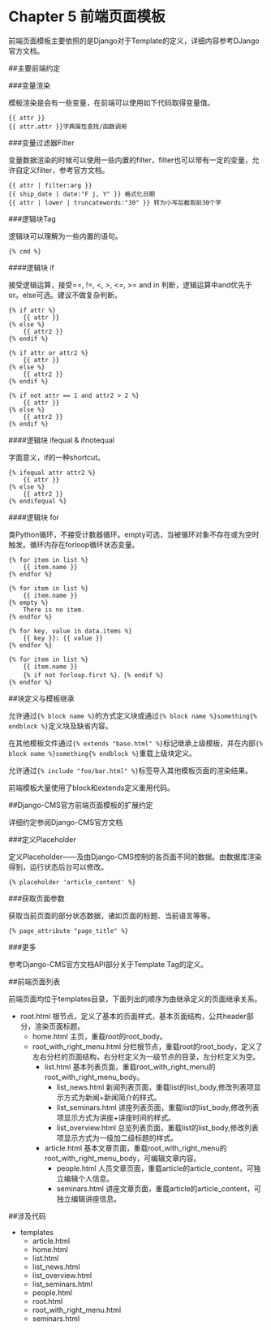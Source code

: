 # Chapter 5 前端页面模板

前端页面模板主要依照的是Django对于Template的定义，详细内容参考DJango官方文档。

##主要前端约定

###变量渲染

模板渲染是会有一些变量，在前端可以使用如下代码取得变量值。

```
{{ attr }}
{{ attr.attr }}字典属性查找/函数调用
```

###变量过滤器Filter

变量数据渲染的时候可以使用一些内置的filter，filter也可以带有一定的变量，允许自定义filter，参考官方文档。

```
{{ attr | filter:arg }}
{{ ship_date | date:"F j, Y" }} 格式化日期
{{ attr | lower | truncatewords:"30" }} 转为小写后截取前30个字
```

###逻辑块Tag

逻辑块可以理解为一些内置的语句。

```
{% cmd %}
```

####逻辑块 if

接受逻辑运算，接受==, !=, <, >, <=, >= and in 判断，逻辑运算中and优先于or。else可选。建议不做复杂判断。

```
{% if attr %}
    {{ attr }}
{% else %}
    {{ attr2 }}
{% endif %}

{% if attr or attr2 %}
    {{ attr }}
{% else %}
    {{ attr2 }}
{% endif %}

{% if not attr == 1 and attr2 > 2 %}
    {{ attr }}
{% else %}
    {{ attr2 }}
{% endif %}
```

####逻辑块 ifequal & ifnotequal

字面意义，if的一种shortcut。


```
{% ifequal attr attr2 %}
    {{ attr }}
{% else %}
    {{ attr2 }}
{% endifequal %}
```

####逻辑块 for


类Python循环，不接受计数器循环。empty可选，当被循环对象不存在或为空时触发。循环内存在forloop循环状态变量。

```
{% for item in list %}
    {{ item.name }}
{% endfor %}

{% for item in list %}
    {{ item.name }}
{% empty %}
    There is no item.
{% endfor %}

{% for key, value in data.items %}
    {{ key }}: {{ value }}
{% endfor %}

{% for item in list %}
    {{ item.name }}
    {% if not forloop.first %}、{% endif %}
{% endfor %}
```

##块定义与模板继承

允许通过```{% block name %}```的方式定义块或通过```{% block name %}something{% endblock %}```定义块及缺省内容。

在其他模板文件通过```{% extends "base.html" %}```标记继承上级模板，并在内部```{% block name %}something{% endblock %}```重载上级块定义。

允许通过```{% include "foo/bar.html" %}```标签导入其他模板页面的渲染结果。

前端模板大量使用了block和extends定义重用代码。

##Django-CMS官方前端页面模板的扩展约定

详细约定参阅Django-CMS官方文档

###定义Placeholder

定义Placeholder——及由Django-CMS控制的各页面不同的数据。由数据库渲染得到，运行状态后台可以修改。

```
{% placeholder 'article_content' %}
```

###获取页面参数

获取当前页面的部分状态数据，诸如页面的标题、当前语言等等。

```
{% page_attribute "page_title" %}
```

###更多

参考Django-CMS官方文档API部分关于Template Tag的定义。

##前端页面列表

前端页面均位于templates目录，下面列出的顺序为由继承定义的页面继承关系。

* root.html 根节点，定义了基本的页面样式，基本页面结构，公共header部分，渲染页面标题。
    * home.html 主页，重载root的root_body。
	* root_with_right_menu.html 分栏根节点，重载root的root_body，定义了左右分栏的页面结构，右分栏定义为一级节点的目录，左分栏定义为空。
    	* list.html 基本列表页面，重载root_with_right_menu的root_with_right_menu_body。
        	* list_news.html 新闻列表页面，重载list的list_body,修改列表项显示方式为新闻+新闻简介的样式。
        	* list_seminars.html 讲座列表页面，重载list的list_body,修改列表项显示方式为讲座+讲座时间的样式。
        	* list_overview.html 总览列表页面，重载list的list_body,修改列表项显示方式为一级加二级标题的样式。
    	* article.html 基本文章页面，重载root_with_right_menu的root_with_right_menu_body，可编辑文章内容。
        	* people.html 人员文章页面，重载article的article_content，可独立编辑个人信息。
        	* seminars.html 讲座文章页面，重载article的article_content，可独立编辑讲座信息。

##涉及代码

* templates
	* article.html
	* home.html
	* list.html
	* list_news.html
	* list_overview.html
	* list_seminars.html
	* people.html
	* root.html
	* root_with_right_menu.html
	* seminars.html
